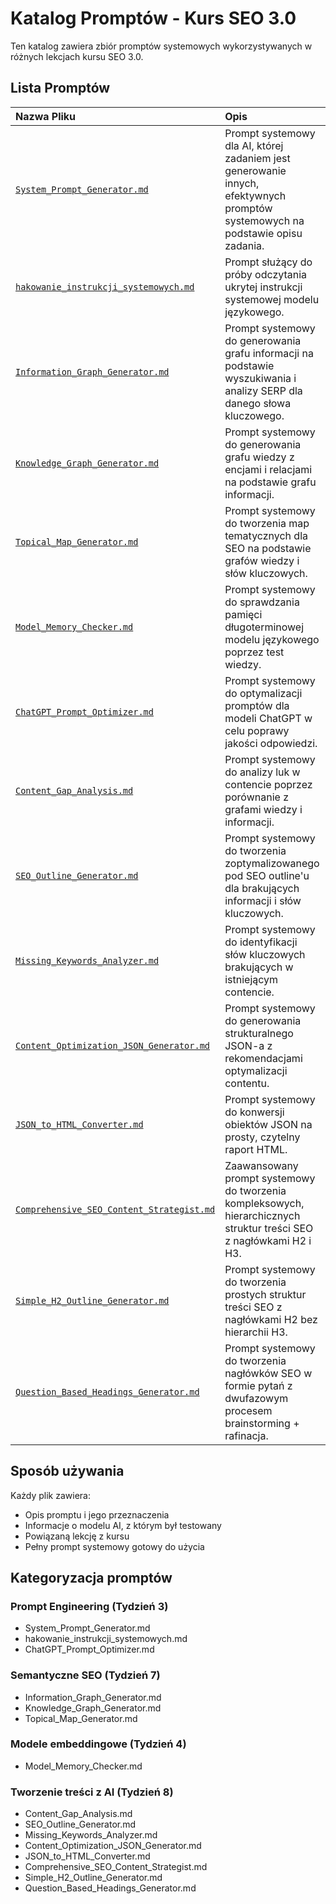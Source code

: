 # Katalog Promptów - Kurs SEO 3.0

Ten katalog zawiera zbiór promptów systemowych wykorzystywanych w różnych lekcjach kursu SEO 3.0.

## Lista Promptów

| Nazwa Pliku | Opis | Lekcja |
| :-------------------------------- | :------------------------------------------------------------------------------------------------------------------------------- | :--------------------------------------------- |
| [`System_Prompt_Generator.md`](System_Prompt_Generator.md) | Prompt systemowy dla AI, której zadaniem jest generowanie innych, efektywnych promptów systemowych na podstawie opisu zadania. | Tydzień 3 - Automatyczny prompt engineering  |
| [`hakowanie_instrukcji_systemowych.md`](hakowanie_instrukcji_systemowych.md) | Prompt służący do próby odczytania ukrytej instrukcji systemowej modelu językowego. | Tydzień 3 - Hakowanie instrukcji systemowych |
| [`Information_Graph_Generator.md`](Information_Graph_Generator.md) | Prompt systemowy do generowania grafu informacji na podstawie wyszukiwania i analizy SERP dla danego słowa kluczowego. | Tydzień 7 - Semantyczne SEO |
| [`Knowledge_Graph_Generator.md`](Knowledge_Graph_Generator.md) | Prompt systemowy do generowania grafu wiedzy z encjami i relacjami na podstawie grafu informacji. | Tydzień 7 - Semantyczne SEO |
| [`Topical_Map_Generator.md`](Topical_Map_Generator.md) | Prompt systemowy do tworzenia map tematycznych dla SEO na podstawie grafów wiedzy i słów kluczowych. | Tydzień 7 - Semantyczne SEO |
| [`Model_Memory_Checker.md`](Model_Memory_Checker.md) | Prompt systemowy do sprawdzania pamięci długoterminowej modelu językowego poprzez test wiedzy. | Tydzień 4 - Modele embeddingowe |
| [`ChatGPT_Prompt_Optimizer.md`](ChatGPT_Prompt_Optimizer.md) | Prompt systemowy do optymalizacji promptów dla modeli ChatGPT w celu poprawy jakości odpowiedzi. | Tydzień 3 - Proces tworzenia promptu |
| [`Content_Gap_Analysis.md`](Content_Gap_Analysis.md) | Prompt systemowy do analizy luk w contencie poprzez porównanie z grafami wiedzy i informacji. | Tydzień 8 - Audyt contentu z AI |
| [`SEO_Outline_Generator.md`](SEO_Outline_Generator.md) | Prompt systemowy do tworzenia zoptymalizowanego pod SEO outline'u dla brakujących informacji i słów kluczowych. | Tydzień 8 - Audyt contentu z AI |
| [`Missing_Keywords_Analyzer.md`](Missing_Keywords_Analyzer.md) | Prompt systemowy do identyfikacji słów kluczowych brakujących w istniejącym contencie. | Tydzień 8 - Audyt contentu z AI |
| [`Content_Optimization_JSON_Generator.md`](Content_Optimization_JSON_Generator.md) | Prompt systemowy do generowania strukturalnego JSON-a z rekomendacjami optymalizacji contentu. | Tydzień 8 - Audyt contentu z AI |
| [`JSON_to_HTML_Converter.md`](JSON_to_HTML_Converter.md) | Prompt systemowy do konwersji obiektów JSON na prosty, czytelny raport HTML. | Tydzień 8 - Audyt contentu z AI |
| [`Comprehensive_SEO_Content_Strategist.md`](Comprehensive_SEO_Content_Strategist.md) | Zaawansowany prompt systemowy do tworzenia kompleksowych, hierarchicznych struktur treści SEO z nagłówkami H2 i H3. | Tydzień 8 - Budowa struktury nagłówków |
| [`Simple_H2_Outline_Generator.md`](Simple_H2_Outline_Generator.md) | Prompt systemowy do tworzenia prostych struktur treści SEO z nagłówkami H2 bez hierarchii H3. | Tydzień 8 - Budowa struktury nagłówków |
| [`Question_Based_Headings_Generator.md`](Question_Based_Headings_Generator.md) | Prompt systemowy do tworzenia nagłówków SEO w formie pytań z dwufazowym procesem brainstorming + rafinacja. | Tydzień 8 - Budowa struktury nagłówków |

## Sposób używania

Każdy plik zawiera:
- Opis promptu i jego przeznaczenia
- Informacje o modelu AI, z którym był testowany
- Powiązaną lekcję z kursu
- Pełny prompt systemowy gotowy do użycia

## Kategoryzacja promptów

### Prompt Engineering (Tydzień 3)
- System_Prompt_Generator.md
- hakowanie_instrukcji_systemowych.md
- ChatGPT_Prompt_Optimizer.md

### Semantyczne SEO (Tydzień 7)
- Information_Graph_Generator.md
- Knowledge_Graph_Generator.md
- Topical_Map_Generator.md

### Modele embeddingowe (Tydzień 4)
- Model_Memory_Checker.md

### Tworzenie treści z AI (Tydzień 8)
- Content_Gap_Analysis.md
- SEO_Outline_Generator.md
- Missing_Keywords_Analyzer.md
- Content_Optimization_JSON_Generator.md
- JSON_to_HTML_Converter.md
- Comprehensive_SEO_Content_Strategist.md
- Simple_H2_Outline_Generator.md
- Question_Based_Headings_Generator.md 